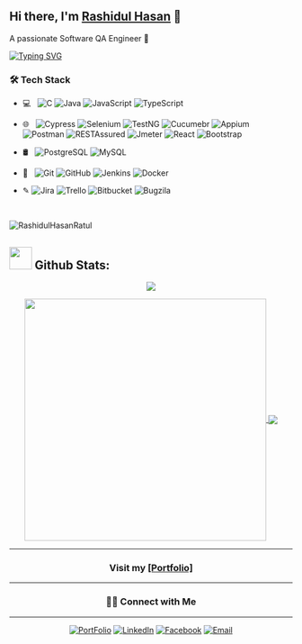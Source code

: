 ## Hi there, I'm [Rashidul Hasan](https://rashidulhasan.me/) 👋
A passionate Software QA  Engineer 🚀 

[![Typing SVG](https://readme-typing-svg.herokuapp.com/?lines=I+am+Rashidul+Hasan;I+am+a+Full+Stack+Software+QA+Engineer)](/)


<h3>🛠 Tech Stack</h3>

- 💻 &nbsp; ![C](https://img.shields.io/badge/-C-black?style=flat-square&logo=c)
 ![Java](https://img.shields.io/badge/-Java-black?style=flat-square&logo=java) 
![JavaScript](https://img.shields.io/badge/-JavaScript-black?style=flat-square&logo=javascript)
![TypeScript](https://img.shields.io/badge/-TypeScript-black?style=flat-square&logo=typescript)


- 🌐 &nbsp; 
![Cypress](https://img.shields.io/badge/-Cypress-black?style=flat-square&logo=Cypress)
![Selenium](https://img.shields.io/badge/-Selenium-black?style=flat-square&logo=Selenium)
![TestNG](https://img.shields.io/badge/-TestNG-black?style=flat-square&logo=TestNG)
![Cucumebr](https://img.shields.io/badge/-Cucumber-black?style=flat-square&logo=Cucumber)
![Appium](https://img.shields.io/badge/-Appium-black?style=flat-square&logo=Appium)
![Postman](https://img.shields.io/badge/-Postman-black?style=flat-square&logo=Postman)
![RESTAssured](https://img.shields.io/badge/-RESTAssured-black?style=flat-square&logo=RESTAssured)
![Jmeter](https://img.shields.io/badge/-Jmeter-black?style=flat-square&logo=JMeter)
![React](https://img.shields.io/badge/-React-black?style=flat-square&logo=react)
![Bootstrap](https://img.shields.io/badge/-Bootstrap-black?style=flat-square&logo=bootstrap)

- 🛢 &nbsp; 
![PostgreSQL](https://img.shields.io/badge/-PostgreSQL-black?style=flat-square&logo=postgresql)
![MySQL](https://img.shields.io/badge/-MySQL-black?style=flat-square&logo=mysql)



- 🔧 &nbsp; 
![Git](https://img.shields.io/badge/-Git-black?style=flat-square&logo=git)
![GitHub](https://img.shields.io/badge/-GitHub-black?style=flat-square&logo=github)
![Jenkins](https://img.shields.io/badge/-Jenkins-black?style=flat-square&logo=jenkins)
![Docker](https://img.shields.io/badge/-Docker-black?style=flat-square&logo=Docker)

- &#x270E; 
![Jira](https://img.shields.io/badge/-Jira-black?style=flat-square&logo=Jira)
![Trello](https://img.shields.io/badge/-Trello-black?style=flat-square&logo=Trello)
![Bitbucket](https://img.shields.io/badge/-Bitbucket-black?style=flat-square&logo=Bitbucket)
![Bugzila](https://img.shields.io/badge/-Bugzila-black?style=flat-square&logo=Bugzila)
<!--
**rashidul Hasan** is a ✨ _special_ ✨ repository because its `README.md` (this file) appears on your GitHub profile.

Here are some ideas to get you started:

- 🔭 I’m currently working on ...
- 🌱 I’m currently learning ...
- 👯 I’m looking to collaborate on ...
- 🤔 I’m looking for help with ...
- 💬 Ask me about ...
- 📫 How to reach me: ...
- 😄 Pronouns: ...
- ⚡ Fun fact: ...
-->

<br/>

<p align="left"> <img src="https://komarev.com/ghpvc/?username=RashidulHasanRatul&label=Profile%20views&color=0e75b6&style=flat" alt="RashidulHasanRatul" /> </p>  
  
## <img src="https://media.giphy.com/media/ZCN6F3FAkwsyOGU2RS/giphy.gif" width="40"> **Github Stats:**

<p align="center">
   <img  align="center" src="https://github-readme-streak-stats.herokuapp.com/?user=RashidulHasanRatul&theme=algolia&hide_border=false"/>
</p>

 <p align="center">
  <a href="https://github.com/RashidulHasanRatul">
   <img width="430" align="center" src="https://github-readme-stats.vercel.app/api?username=RashidulHasanRatul&show_icons=true&theme=algolia&count_private=true">
  </a>
  <a href="https://github.com/RashidulHasanRatul">
    <img align="center" src="https://github-readme-stats.anuraghazra1.vercel.app/api/top-langs/?username=RashidulHasanRatul&layout=compact&theme=algolia&langs_count=8" />
  </a>
 </p>
 
 <hr/>

  <h3  align="center"  > Visit my  <a target="_blank"  href="https://rashidulhasan.me/" > [Portfolio]</a>  </h3> 
  
  <hr/>
  
<h3  align="center" > 🤝🏻 Connect with Me </h3>
<hr/>

<p align="center">
<a href="https://rashidulhasan.me/"><img alt="PortFolio" src="https://img.shields.io/badge/rashidulhasan.me-Portfolio-blue?style=flat-square&logo=google-chrome"></a>
<a href="https://www.linkedin.com/in/rashidulhasan278/"><img alt="LinkedIn" src="https://img.shields.io/badge/rashidulhasan278-linkedIn-brightgreen?style=flat-square&logo=linkedin"></a>
<a href="https://www.facebook.com/RashidulHasanRatul/"><img alt="Facebook" src="https://img.shields.io/badge/RashidulHasanRatul-facebook-blue?style=flat&logo=facebook"></a>
<a href="mailto:rashidulhasan.swe@gmail.com"><img alt="Email" src="https://img.shields.io/badge/Email-rashidulhasan.swe@gmail.com-blue?style=flat-square&logo=gmail"></a>
</p>

<br/>



<br/>

<!--
<img src='https://random-memer.herokuapp.com/' title="Meme" alt="Please refresh the page if the meme doesn't show up.">
-->
